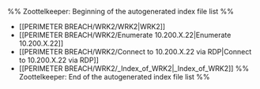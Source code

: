 %% Zoottelkeeper: Beginning of the autogenerated index file list  %%
-  [[PERIMETER BREACH/WRK2/WRK2|WRK2]]
-  [[PERIMETER BREACH/WRK2/Enumerate 10.200.X.22|Enumerate 10.200.X.22]]
-  [[PERIMETER BREACH/WRK2/Connect to 10.200.X.22 via RDP|Connect to 10.200.X.22 via RDP]]
-  [[PERIMETER BREACH/WRK2/_Index_of_WRK2|_Index_of_WRK2]]
%% Zoottelkeeper: End of the autogenerated index file list  %%
